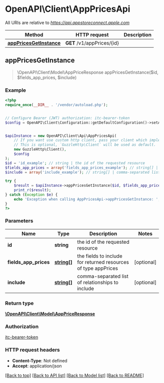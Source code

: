 # OpenAPI\Client\AppPricesApi

All URIs are relative to *https://api.appstoreconnect.apple.com*

Method | HTTP request | Description
------------- | ------------- | -------------
[**appPricesGetInstance**](AppPricesApi.md#appPricesGetInstance) | **GET** /v1/appPrices/{id} | 



## appPricesGetInstance

> \OpenAPI\Client\Model\AppPriceResponse appPricesGetInstance($id, $fields_app_prices, $include)



### Example

```php
<?php
require_once(__DIR__ . '/vendor/autoload.php');


// Configure Bearer (JWT) authorization: itc-bearer-token
$config = OpenAPI\Client\Configuration::getDefaultConfiguration()->setAccessToken('YOUR_ACCESS_TOKEN');


$apiInstance = new OpenAPI\Client\Api\AppPricesApi(
    // If you want use custom http client, pass your client which implements `GuzzleHttp\ClientInterface`.
    // This is optional, `GuzzleHttp\Client` will be used as default.
    new GuzzleHttp\Client(),
    $config
);
$id = 'id_example'; // string | the id of the requested resource
$fields_app_prices = array('fields_app_prices_example'); // string[] | the fields to include for returned resources of type appPrices
$include = array('include_example'); // string[] | comma-separated list of relationships to include

try {
    $result = $apiInstance->appPricesGetInstance($id, $fields_app_prices, $include);
    print_r($result);
} catch (Exception $e) {
    echo 'Exception when calling AppPricesApi->appPricesGetInstance: ', $e->getMessage(), PHP_EOL;
}
?>
```

### Parameters


Name | Type | Description  | Notes
------------- | ------------- | ------------- | -------------
 **id** | **string**| the id of the requested resource |
 **fields_app_prices** | [**string[]**](../Model/string.md)| the fields to include for returned resources of type appPrices | [optional]
 **include** | [**string[]**](../Model/string.md)| comma-separated list of relationships to include | [optional]

### Return type

[**\OpenAPI\Client\Model\AppPriceResponse**](../Model/AppPriceResponse.md)

### Authorization

[itc-bearer-token](../../README.md#itc-bearer-token)

### HTTP request headers

- **Content-Type**: Not defined
- **Accept**: application/json

[[Back to top]](#) [[Back to API list]](../../README.md#documentation-for-api-endpoints)
[[Back to Model list]](../../README.md#documentation-for-models)
[[Back to README]](../../README.md)

